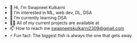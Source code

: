 - 👋 Hi, I’m Swapneel Kulkarni
- 👀 I’m interested in ML, web dev, DL, DSA
- 🌱 I’m currently learning DSA  
- 👨‍💻 All of my current projects are available at 
- 📫 How to reach me swapneelskulkarni2309@gmail.com
- ⚡ Fun fact: The biggest fish is always the one that gets away

<!---
legit-swap/legit-swap is a ✨ special ✨ repository because its `README.md` (this file) appears on your GitHub profile.
You can click the Preview link to take a look at your changes.
--->
